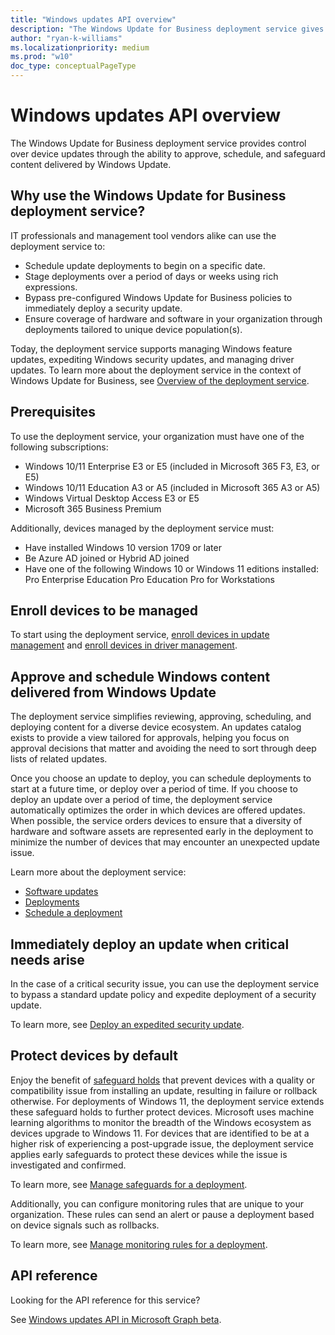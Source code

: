 ```yaml
---
title: "Windows updates API overview"
description: "The Windows Update for Business deployment service gives control to your organization over the updates offered to your devices."
author: "ryan-k-williams"
ms.localizationpriority: medium
ms.prod: "w10"
doc_type: conceptualPageType
---
```


# Windows updates API overview

The Windows Update for Business deployment service provides control over device updates through the ability to approve, schedule, and safeguard content delivered by Windows Update.

## Why use the Windows Update for Business deployment service?

IT professionals and management tool vendors alike can use the deployment service to:
* Schedule update deployments to begin on a specific date.
* Stage deployments over a period of days or weeks using rich expressions.
* Bypass pre-configured Windows Update for Business policies to immediately deploy a security update.
* Ensure coverage of hardware and software in your organization through deployments tailored to unique device population(s).

Today, the deployment service supports managing Windows feature updates, expediting Windows security updates, and managing driver updates. To learn more about the deployment service in the context of Windows Update for Business, see [Overview of the deployment service](/windows/deployment/update/deployment-service-overview).

## Prerequisites

To use the deployment service, your organization must have one of the following subscriptions:
* Windows 10/11 Enterprise E3 or E5 (included in Microsoft 365 F3, E3, or E5)
* Windows 10/11 Education A3 or A5 (included in Microsoft 365 A3 or A5)
* Windows Virtual Desktop Access E3 or E5
* Microsoft 365 Business Premium

Additionally, devices managed by the deployment service must:
* Have installed Windows 10 version 1709 or later
* Be Azure AD joined or Hybrid AD joined
* Have one of the following Windows 10 or Windows 11 editions installed:
    Pro
    Enterprise
    Education
    Pro Education
    Pro for Workstations

## Enroll devices to be managed

To start using the deployment service, [enroll devices in update management](windowsupdates-enroll.md) and [enroll devices in driver management](windowsupdates-manage-driver-update#Step-1:-Enroll-devices-in-driver-management).

## Approve and schedule Windows content delivered from Windows Update

The deployment service simplifies reviewing, approving, scheduling, and deploying content for a diverse device ecosystem. An updates catalog exists to provide a view tailored for approvals, helping you focus on approval decisions that matter and avoiding the need to sort through deep lists of related updates.

Once you choose an update to deploy, you can schedule deployments to start at a future time, or deploy over a period of time. If you choose to deploy an update over a period of time, the deployment service automatically optimizes the order in which devices are offered updates. When possible, the service orders devices to ensure that a diversity of hardware and software assets are represented early in the deployment to minimize the number of devices that may encounter an unexpected update issue. 

Learn more about the deployment service:
* [Software updates](windowsupdates-software-updates.md)
* [Deployments](windowsupdates-deployments.md)
* [Schedule a deployment](windowsupdates-schedule-deployment.md)

## Immediately deploy an update when critical needs arise

In the case of a critical security issue, you can use the deployment service to bypass a standard update policy and expedite deployment of a security update.

To learn more, see [Deploy an expedited security update](windowsupdates-deploy-expedited-update.md).

## Protect devices by default

Enjoy the benefit of [safeguard holds](/windows/deployment/update/safeguard-holds) that prevent devices with a quality or compatibility issue from installing an update, resulting in failure or rollback otherwise. For deployments of Windows 11, the deployment service extends these safeguard holds to further protect devices. Microsoft uses machine learning algorithms to monitor the breadth of the Windows ecosystem as devices upgrade to Windows 11. For devices that are identified to be at a higher risk of experiencing a post-upgrade issue, the deployment service applies early safeguards to protect these devices while the issue is investigated and confirmed.

To learn more, see [Manage safeguards for a deployment](windowsupdates-manage-safeguards.md).

Additionally, you can configure monitoring rules that are unique to your organization. These rules can send an alert or pause a deployment based on device signals such as rollbacks.

To learn more, see [Manage monitoring rules for a deployment](windowsupdates-manage-monitoring-rules.md).

## API reference

Looking for the API reference for this service?

See [Windows updates API in Microsoft Graph beta](/graph/api/resources/adminwindowsupdates?view=graph-rest-beta&preserve-view=true).
